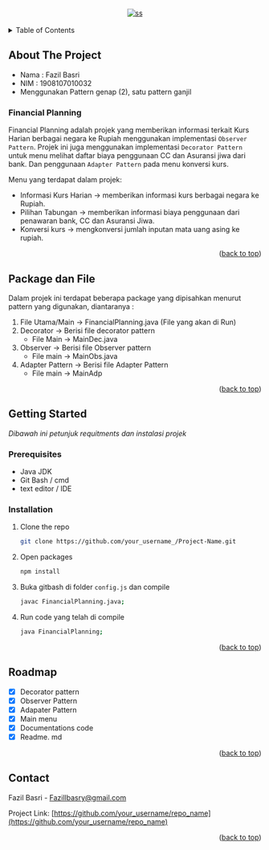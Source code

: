 <div id="top"></div>
<!-- PROJECT LOGO -->
<br />
<div align="center">
<a href="https://imgbb.com/"><img src="https://i.ibb.co/DV2kSym/ss.png" alt="ss" border="0"></a><br /><a target='_blank' href='https://id.imgbb.com/'></a><br />
</div>

<!-- TABLE OF CONTENTS -->
<details>
  <summary>Table of Contents</summary>
  <ol>
    <li>
      <a href="#about-the-project">About The Project</a>
    </li>
    <li>
      <a href="#getting-started">Getting Started</a>
      <ul>
        <li><a href="#prerequisites">Prerequisites</a></li>
        <li><a href="#installation">Installation</a></li>
      </ul>
    </li>
    <li><a href="#roadmap">Roadmap</a></li>
    <li><a href="#contact">Contact</a></li>
  </ol>
</details>



<!-- ABOUT THE PROJECT -->
## About The Project
- Nama : Fazil Basri
- NIM : 1908107010032
- Menggunakan Pattern genap (2), satu pattern ganjil

### Financial Planning
  Financial Planning adalah projek yang memberikan informasi terkait Kurs Harian berbagai negara ke Rupiah menggunakan implementasi `Observer Pattern`. Projek ini juga menggunakan implementasi `Decorator Pattern`  untuk menu melihat daftar biaya penggunaan CC dan Asuransi jiwa dari bank. Dan penggunaan `Adapter Pattern` pada menu konversi kurs.

Menu yang terdapat dalam projek:
* Informasi Kurs Harian -> memberikan informasi kurs berbagai negara ke Rupiah.
* Pilihan Tabungan -> memberikan informasi biaya penggunaan dari penawaran bank, CC dan Asuransi Jiwa.
* Konversi kurs -> mengkonversi jumlah inputan mata uang asing ke rupiah.

<p align="right">(<a href="#top">back to top</a>)</p>


## Package dan File

Dalam projek ini terdapat beberapa package yang dipisahkan menurut pattern yang digunakan, diantaranya :
  1. File Utama/Main -> FinancialPlanning.java (File yang akan di Run)
  2. Decorator -> Berisi file decorator pattern
      - File Main -> MainDec.java
  3. Observer -> Berisi file Observer pattern 
      - File main -> MainObs.java
  4. Adapter Pattern -> Berisi file Adapter Pattern
      - File main -> MainAdp
  
<p align="right">(<a href="#top">back to top</a>)</p>



<!-- GETTING STARTED -->
## Getting Started
_Dibawah ini petunjuk requitments dan instalasi projek_ 

### Prerequisites
* Java JDK
* Git Bash / cmd
* text editor / IDE

### Installation

1. Clone the repo
   ```sh
   git clone https://github.com/your_username_/Project-Name.git
   ```
2. Open packages
   ```sh
   npm install
   ```
3. Buka gitbash di folder `config.js` dan compile
   ```sh
   javac FinancialPlanning.java;
   ```
4. Run code yang telah di compile
   ```sh
   java FinancialPlanning;
   ```

<p align="right">(<a href="#top">back to top</a>)</p>

<!-- ROADMAP -->
## Roadmap

- [x] Decorator pattern
- [x] Observer Pattern
- [x] Adapater Pattern 
- [x] Main menu
- [x] Documentations code
- [x] Readme. md
<p align="right">(<a href="#top">back to top</a>)</p>
<!-- CONTACT -->

## Contact

Fazil Basri - [Fazillbasry@gmail.com]()

Project Link: [https://github.com/your_username/repo_name](https://github.com/your_username/repo_name)

<p align="right">(<a href="#top">back to top</a>)</p>

